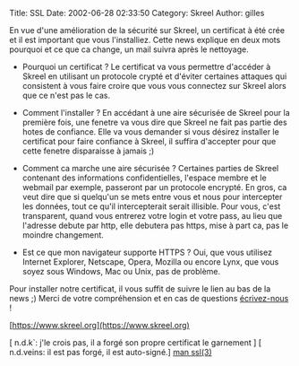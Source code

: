 Title: SSL
Date: 2002-06-28 02:33:50
Category: Skreel
Author: gilles

En vue d'une amélioration de la sécurité sur Skreel, un certificat à été crée et il est important que vous l'installiez.
Cette news explique en deux mots pourquoi et ce que ca change, un mail suivra après le nettoyage.

- Pourquoi un certificat ?
Le certificat va vous permettre d'accéder à Skreel en utilisant un protocole crypté et d'éviter certaines attaques qui consistent à vous faire croire que vous vous connectez sur Skreel alors que ce n'est pas le cas.

- Comment l'installer ?
En accédant à une aire sécurisée de Skreel pour la première fois, une fenetre va vous dire que Skreel ne fait pas partie des hotes de confiance. Elle va vous demander si vous désirez installer le certificat pour faire confiance à Skreel, il suffira d'accepter pour que cette fenetre disparaisse à jamais  ;)

- Comment ca marche une aire sécurisée ?
Certaines parties de Skreel contenant des informations confidentielles, l'espace membre et le webmail par exemple, passeront par un protocole encrypté. En gros, ca veut dire que si quelqu'un se mets entre vous et nous pour intercepter les données, tout ce qu'il intercepterait serait illisible. Pour vous, c'est transparent, quand vous entrerez votre login et votre pass, au lieu que l'adresse debute par http, elle debutera pas https, mise à part ca, pas le moindre changement.

- Est ce que mon navigateur supporte HTTPS ?
Oui, que vous utilisez Internet Explorer, Netscape, Opera, Mozilla ou encore Lynx, que vous soyez sous Windows, Mac ou Unix, pas de problème.

Pour installer notre certificat, il vous suffit de suivre le lien au bas de la news  ;)
Merci de votre compréhension et en cas de questions [écrivez-nous](mailto:admins@skreel.org) !

[https://www.skreel.org](https://www.skreel.org)

[ n.d.k`: j'le crois pas, il a forgé son propre certificat le garnement ]
[ n.d.veins: il est pas forgé, il est auto-signé.]
[man ssl(3)](http://www.openbsd.org/cgi-bin/man.cgi?query=ssl&apropos=0&sektion=8&manpath=OpenBSD+Current&arch=i386&format=html)